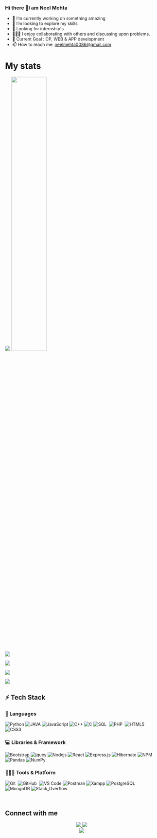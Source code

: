 ### Hi there 👋I am Neel Mehta


- 🔭 I’m currently working on something amazing
- 👯 I’m looking to explore my skills
- 🔎 Looking for internship's
- 👨‍👦‍👦 I enjoy collaborating with others and discussing upon problems. 
- 🥅 Current Goal : CP, WEB & APP development
- 📫 How to reach me: neelmehta0086@gmail.com
<!-- - ⚡ Fun fact:  -->


# My stats
<div>
  <img src="https://github-readme-stats.vercel.app/api?username=neel0086&show_icons=true&theme=aura" >
<!--   ![Neel's GitHub stats](https://github-readme-stats.vercel.app/api?username=neel0086&show_icons=true&theme=aura) -->
  <img width="48%" src="https://github-readme-streak-stats.herokuapp.com/?user=neel0086&hide_border=true&theme=radical" />
</div>

![](https://user-images.githubusercontent.com/73097560/115834477-dbab4500-a447-11eb-908a-139a6edaec5c.gif)

<img src="https://github-readme-stats.vercel.app/api/top-langs/?username=neel0086&theme=aura" >
<!-- ![Top Langs](https://github-readme-stats.vercel.app/api/top-langs/?username=neel0086&theme=aura) -->

![](https://user-images.githubusercontent.com/73097560/115834477-dbab4500-a447-11eb-908a-139a6edaec5c.gif)

<img src="https://github-readme-activity-graph.cyclic.app/graph?username=neel0086&theme=xcode" >

## ⚡ Tech Stack 

### 🚀 Languages

![Python](https://img.shields.io/badge/Python-59666C?style=for-the-badge&logo=python&logoColor=306998)
![JAVA](https://img.shields.io/badge/Java-193D6C?style=for-the-badge&logo=java&logoColor=white)
![JavaScript](https://img.shields.io/badge/JavaScript-9769AD?style=for-the-badge&logo=javascript&logoColor=F7DF1E)
![C++](https://img.shields.io/badge/C%2B%2B-FE7A16?style=for-the-badge&logo=c%2B%2B&logoColor=white)
![C](https://img.shields.io/badge/C-FF6C37?style=for-the-badge&logo=c&logoColor=white)
![SQL](https://img.shields.io/badge/MySQL-00000F?style=for-the-badge&logo=mysql&logoColor=white)&nbsp;
![PHP](https://img.shields.io/badge/PHP-00096C?style=for-the-badge&logo=php&logoColor=white)&nbsp;
![HTML5](https://img.shields.io/badge/HTML5-CB3837?style=for-the-badge&logo=html5&logoColor=white)
![CSS3](https://img.shields.io/badge/CSS3-F05032?style=for-the-badge&logo=css3&logoColor=white)

### 💻 Libraries & Framework

<!-- ![React](https://img.shields.io/badge/React-20249B?style=for-the-badge&logo=react&logoColor=61DAFB) -->
![Bootstrap](https://img.shields.io/badge/Bootstrap-563D7C?style=for-the-badge&logo=bootstrap&logoColor=white)
![jquey](https://img.shields.io/badge/jQuery-9769AD?style=for-the-badge&logo=jquery&logoColor=white)
![Nodejs](https://img.shields.io/badge/Node.js-331932?style=for-the-badge&logo=nodedotjs&logoColor=white)
![React](https://img.shields.io/badge/React-F05032?style=for-the-badge&logo=react&logoColor=61DAFB)
![Express.js](https://img.shields.io/badge/Express.js-FE7A16?style=for-the-badge&logo=express&logoColor=white)
![Hibernate](https://img.shields.io/badge/Hibernate-59666C?style=for-the-badge&logo=Hibernate&logoColor=white)
![NPM](https://img.shields.io/badge/npm-CB3837?style=for-the-badge&logo=npm&logoColor=white)
![Pandas](https://img.shields.io/badge/Pandas-2C2D72?style=for-the-badge&logo=pandas&logoColor=white)
![NumPy](https://img.shields.io/badge/Numpy-777BB4?style=for-the-badge&logo=numpy&logoColor=white)

### 🧑🏻‍💻 Tools & Platform

<!-- ![Google Cloud](https://img.shields.io/badge/Google_Cloud-4285F4?style=for-the-badge&logo=google-cloud&logoColor=white) -->
![Git](https://img.shields.io/badge/Git-F05032?style=for-the-badge&logo=git&logoColor=white)&nbsp;
![GitHub](https://img.shields.io/badge/GitHub-100000?style=for-the-badge&logo=github&logoColor=white)&nbsp;
![VS Code](https://img.shields.io/badge/Visual_Studio_Code-0078D4?style=for-the-badge&logo=visual%20studio%20code&logoColor=white)
![Postman](https://img.shields.io/badge/Postman-FF6C37?style=for-the-badge&logo=Postman&logoColor=white)
![Xampp](https://img.shields.io/badge/Xampp-F37623?style=for-the-badge&logo=xampp&logoColor=white)
![PostgreSQL](https://img.shields.io/badge/PostgreSQL-316192?style=for-the-badge&logo=postgresql&logoColor=white)
![MongoDB](https://img.shields.io/badge/MongoDB-4EA94B?style=for-the-badge&logo=mongodb&logoColor=white)
![Stack_Overflow](https://img.shields.io/badge/Stack_Overflow-FE7A16?style=for-the-badge&logo=stack-overflow&logoColor=white)

<br>




## Connect with me

<p align="center">
  <a href="https://www.linkedin.com/in/neel-mehta-71857b1bb/">
		<img src="https://img.shields.io/badge/LinkedIn-0077B5?style=for-the-badge&logo=linkedin&logoColor=white" />
	</a>
	<a href="https://www.instagram.com/neelmehta08">
		<img src="https://img.shields.io/badge/Instagram-FE7A16?style=for-the-badge&logo=instagram&logoColor=white" />
	</a>
	
  <br>
  <a href="https://www.instagram.com/neelmehta08">
		<img src="https://komarev.com/ghpvc/?username=neel0086&color=green" />
	</a>
</p>



